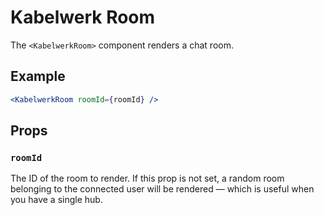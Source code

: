 # Kabelwerk Room

The `<KabelwerkRoom>` component renders a chat room.

## Example

```jsx
<KabelwerkRoom roomId={roomId} />
```

## Props

### `roomId`

The ID of the room to render. If this prop is not set, a random room belonging to the connected user will be rendered — which is useful when you have a single hub.
